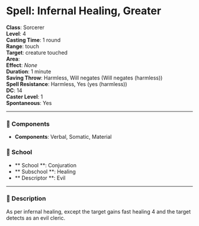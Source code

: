 
# Spell: Infernal Healing, Greater
**Class**: Sorcerer  
**Level**: 4  
**Casting Time**: 1 round  
**Range**: touch  
**Target**: creature touched  
**Area**:   
**Effect**: _None_  
**Duration**: 1 minute  
**Saving Throw**: Harmless, Will negates (Will negates (harmless))  
**Spell Resistance**: Harmless, Yes (yes (harmless))  
**DC**: 14  
**Caster Level**: 1  
**Spontaneous**: Yes

---

### 🔮 Components
- **Components**: Verbal, Somatic, Material

### 🏫 School
- ** School **: Conjuration
- ** Subschool **: Healing
- ** Descriptor **: Evil
---

### 📜 Description
As per infernal healing, except the target gains fast healing 4 and the target detects as an evil cleric.
